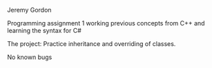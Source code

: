 Jeremy Gordon

Programming assignment 1 working previous concepts from C++ and learning the syntax for C#

The project: 
Practice inheritance and overriding of classes.

No known bugs
